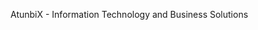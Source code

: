 AtunbiX - Information Technology and Business Solutions

<!---
atunbix/atunbix is a ✨ special ✨ repository because its `README.md` (this file) appears on your GitHub profile.
You can click the Preview link to take a look at your changes.
--->
